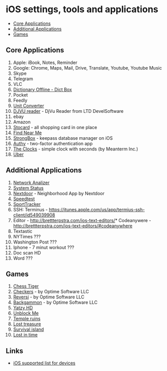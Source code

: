 # iOS settings, tools and applications

* [Core Applications](#core-applications)
* [Additional Applications](#additional-applications)
* [Games](#games)

## Core Applications

1. Apple: iBook, Notes, Reminder
1. Google: Chrome, Maps, Mail, Drive, Translate, Youtube, Youtube Music
1. Skype
1. Telegram
1. VLC
1. [Dictionary Offline - Dict Box](https://itunes.apple.com/us/app/dictionary-offline-dict-box/id587444069)
1. Pocket
1. Feedly
1. [Unit Converter](https://itunes.apple.com/us/app/unit-converter/id1139120257)
1. [DJVU reader](https://itunes.apple.com/us/app/djvu-reader-viewer-for-djvu-and-pdf-formats/id972086526) - DjVu Reader from LTD DevelSoftware
1. ebay
1. Amazon
1. [Stocard](https://itunes.apple.com/us/app/stocard-rewards-cards-wallet/id444578884) - all shopping card in one place
1. [Find Near Me](https://itunes.apple.com/us/app/find-near-me-nearby-around/id353369769)
1. [StrongBox](https://itunes.apple.com/us/app/strongbox-password-safe/id897283731) - keepass database manager on iOS
1. [Authy](https://itunes.apple.com/us/app/authy/id494168017) - two-factor authentication app
1. [The Clocks](https://itunes.apple.com/us/app/the-clocks-alarm-clock-world-clock/id403684793) - simple clock with seconds (by Meanterm Inc.)
1. [Uber](https://itunes.apple.com/us/app/uber/id368677368)


## Additional Applications

1. [Network Analizer](https://itunes.apple.com/us/app/network-analyzer/id562315041)
1. [System Status](https://itunes.apple.com/us/app/system-status-hw-monitor/id407752428)
1. [Nextdoor](https://itunes.apple.com/us/app/nextdoor-neighborhood-app/id640360962) - Neighborhood App by Nextdoor
1. [Speedtest](https://itunes.apple.com/us/app/speedtest-by-ookla/id300704847)
1. [SportTracker](https://itunes.apple.com/us/app/sports-tracker-for-all-sports/id426684873)
1.  SSH: Terminus - https://itunes.apple.com/us/app/termius-ssh-client/id549039908
1.  Editor - http://brettterpstra.com/ios-text-editors/* Codeanywere - http://brettterpstra.com/ios-text-editors/#codeanywhere
1.  Textastic
1.  NYTimes ???
1. Washington Post ???
1. Iphone - 7 minut workout ???
1. Doc scan HD
1. Word ???


## Games

1. [Chess Tiger](https://itunes.apple.com/us/app/chess-tiger/id522314512)
1. [Checkers](https://itunes.apple.com/us/app/checkers/id294664915) - by Optime Software LLC
1. [Reversi](https://itunes.apple.com/us/app/reversi/id427735154) - by Optime Software LLC
1. [Backgammon](https://itunes.apple.com/us/app/backgammon/id335445524) - by Optime Software LLC
1. [Yatzy HD](https://itunes.apple.com/us/app/yatzy-hd/id446950616)
1. [Unblock Me](https://itunes.apple.com/us/app/unblock-me/id315019111)
1. [Temple ruins]()
1. [Lost treasure]()
1. [Survival island]()
1. [Lost in time]()



## Links
* [iOS supported list for devices](https://everymac.com/systems/apple/ipad/ipad-faq/ipad-operating-system-info-update-cost-app-support.html)

